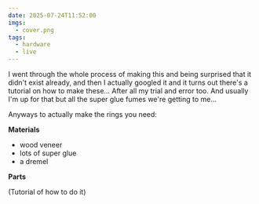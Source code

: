 ```yaml
---
date: 2025-07-24T11:52:00
imgs:
  - cover.png
tags:
  - hardware
  - live
---
```

I went through the whole process of making this and being surprised that it didn't exist already, and then I actually googled it and it turns out there's a tutorial on how to make these... After all my trial and error too. And usually I'm up for that but all the super glue fumes we're getting to me...


Anyways to actually make the rings you need:

**Materials**
- wood veneer
- lots of super glue
- a dremel

**Parts**


(Tutorial of how to do it)